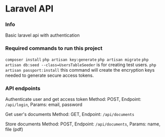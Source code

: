 # Laravel API

### Info
Basic laravel api with authentication

### Required commands to run this project
`composer install`
`php artisan key:generate`
`php artisan migrate`
`php artisan db:seed --class=UsersTableSeeder` is for creating test users.
`php artisan passport:install` this command will create the encryption keys needed to generate secure access tokens.

### API endpoints
Authenticate user and get access token
Method: POST,
Endpoint: `/api/login`,
Params: email, password

Get user's documents
Method: GET,
Endpoint: `/api/documents`

Store documents
Method: POST,
Endpoint: `/api/documents`,
Params: name, file (pdf)